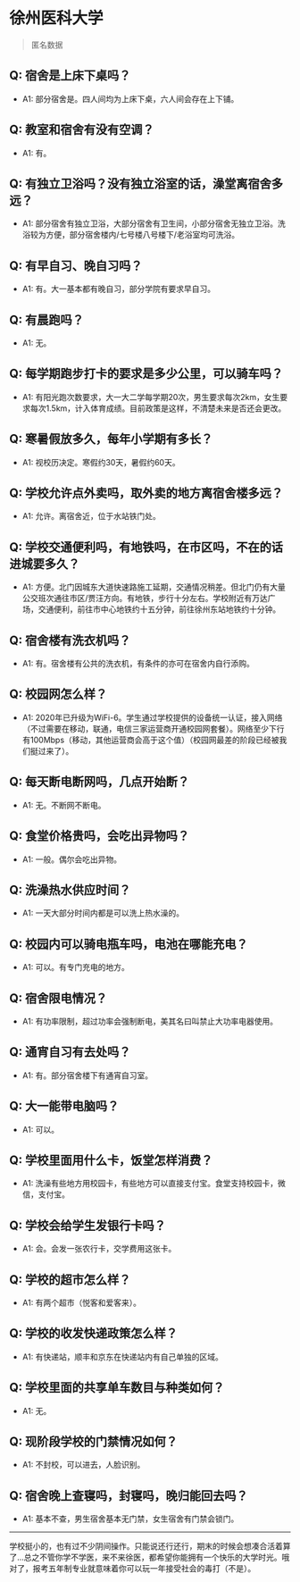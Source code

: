 # 徐州医科大学
> 匿名数据
## Q: 宿舍是上床下桌吗？
- A1: 部分宿舍是。四人间均为上床下桌，六人间会存在上下铺。
## Q: 教室和宿舍有没有空调？
- A1: 有。
## Q: 有独立卫浴吗？没有独立浴室的话，澡堂离宿舍多远？
- A1: 部分宿舍有独立卫浴，大部分宿舍有卫生间，小部分宿舍无独立卫浴。洗浴较为方便，部分宿舍楼内/七号楼八号楼下/老浴室均可洗浴。
## Q: 有早自习、晚自习吗？
- A1: 有。大一基本都有晚自习，部分学院有要求早自习。
## Q: 有晨跑吗？
- A1: 无。
## Q: 每学期跑步打卡的要求是多少公里，可以骑车吗？
- A1: 有阳光跑次数要求，大一大二学每学期20次，男生要求每次2km，女生要求每次1.5km，计入体育成绩。目前政策是这样，不清楚未来是否还会更改。
## Q: 寒暑假放多久，每年小学期有多长？
- A1: 视校历决定。寒假约30天，暑假约60天。
## Q: 学校允许点外卖吗，取外卖的地方离宿舍楼多远？
- A1: 允许。离宿舍近，位于水站铁门处。
## Q: 学校交通便利吗，有地铁吗，在市区吗，不在的话进城要多久？
- A1: 方便。北门因城东大道快速路施工延期，交通情况稍差。但北门仍有大量公交班次通往市区/贾汪方向。有地铁，步行十分左右。学校附近有万达广场，交通便利，前往市中心地铁约十五分钟，前往徐州东站地铁约十分钟。
## Q: 宿舍楼有洗衣机吗？
- A1: 有。宿舍楼有公共的洗衣机，有条件的亦可在宿舍内自行添购。
## Q: 校园网怎么样？
- A1: 2020年已升级为WiFi-6。学生通过学校提供的设备统一认证，接入网络（不过需要在移动，联通，电信三家运营商开通校园网套餐）。网络至少下行有100Mbps（移动，其他运营商会高于这个值）（校园网最差的阶段已经被我们挺过来了）。
## Q: 每天断电断网吗，几点开始断？
- A1: 无。不断网不断电。
## Q: 食堂价格贵吗，会吃出异物吗？
- A1: 一般。偶尔会吃出异物。
## Q: 洗澡热水供应时间？
- A1: 一天大部分时间内都是可以洗上热水澡的。
## Q: 校园内可以骑电瓶车吗，电池在哪能充电？
- A1: 可以。有专门充电的地方。
## Q: 宿舍限电情况？
- A1: 有功率限制，超过功率会强制断电，美其名曰叫禁止大功率电器使用。
## Q: 通宵自习有去处吗？
- A1: 有。部分宿舍楼下有通宵自习室。
## Q: 大一能带电脑吗？
- A1: 可以。
## Q: 学校里面用什么卡，饭堂怎样消费？
- A1: 洗澡有些地方用校园卡，有些地方可以直接支付宝。食堂支持校园卡，微信，支付宝。
## Q: 学校会给学生发银行卡吗？
- A1: 会。会发一张农行卡，交学费用这张卡。
## Q: 学校的超市怎么样？
- A1: 有两个超市（悦客和爱客来）。
## Q: 学校的收发快递政策怎么样？
- A1: 有快递站，顺丰和京东在快递站内有自己单独的区域。
## Q: 学校里面的共享单车数目与种类如何？
- A1: 无。
## Q: 现阶段学校的门禁情况如何？
- A1: 不封校，可以进去，人脸识别。
## Q: 宿舍晚上查寝吗，封寝吗，晚归能回去吗？
- A1: 基本不查，男生宿舍基本无门禁，女生宿舍有门禁会锁门。
***
学校挺小的，也有过不少阴间操作。只能说还行还行，期末的时候会想凑合活着算了...总之不管你学不学医，来不来徐医，都希望你能拥有一个快乐的大学时光。哦对了，报考五年制专业就意味着你可以玩一年接受社会的毒打（不是）。